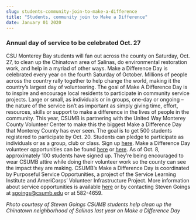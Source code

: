 ```yaml
---
slug: students-community-join-to-make-a-difference
title: "Students, community join to Make a Difference"
date: January 01 2020
---
```


<h3>Annual day of service to be celebrated Oct. 27</h3><p>CSU Monterey Bay students will fan out across the county on Saturday, Oct. 27, to clean up the Chinatown area of Salinas, do environmental restoration work, and help in a myriad of other ways. Make a Difference Day is celebrated every year on the fourth Saturday of October. Millions of people across the country rally together to help change the world, making it the country’s largest day of volunteering. The goal of Make A Difference Day is to inspire and encourage local residents to participate in community service projects. Large or small, as individuals or in groups, one-day or ongoing – the nature of the service isn’t as important as simply giving time, effort, resources, skills or support to make a difference in the lives of people in the community. This year, CSUMB is partnering with the United Way Monterey County Volunteer Center to make this the biggest Make a Difference Day that Monterey County has ever seen. The goal is to get 500 students registered to participate by Oct. 20. Students can pledge to participate as individuals or as a group, club or class. Sign up <a href="http://service.csumb.edu/2012-make-difference-day">here</a>. Make a Difference Day volunteer opportunities can be found <a href="http://service.csumb.edu/make-difference-day-opportunities">here</a> or <a href="http://www.volunteermontereycounty.org/csumb_serves">here</a>. As of Oct. 8, approximately 100 students have signed up. They’re being encouraged to wear CSUMB attire while doing their volunteer work so the county can see the impact they are making. CSUMB’s Make a Difference Day is coordinated by Purposeful Service Opportunities, a project of the Service Learning Institute and AmeriCorps’ Volunteer Infrastructure Project. More information about service opportunities is available <a href="http://service.csumb.edu/purposeful-service-opportunities">here</a> or by contacting Steven Goings at <a href="&#109;&#97;&#105;&#x6c;&#x74;o&#58;&#115;&#103;&#x6f;&#x69;n&#103;&#115;&#64;&#x63;&#x73;u&#109;&#98;&#x2e;&#x65;&#x64;u">sgoings@csumb.edu</a> or at 582-4659. 
</p><p><em>Photo courtesy of Steven Goings CSUMB students help clean up the Chinatown neighborhood of Salinas last year on Make a Difference Day</em>
</p>

